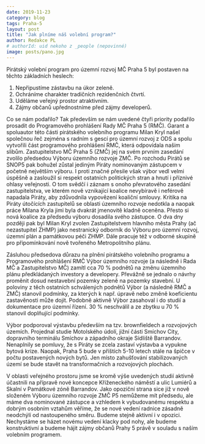 ```yaml
---
date: 2019-11-23
category: blog
tags: Praha-5
layout: post
title: "Jak plníme náš volební program?"
author: Redakce PL
# authorId: uid nekoho z _people (nepovinné)
image: posts/pano.jpg
---
```


Pirátský volební program pro územní rozvoj MČ Praha 5 byl postaven na těchto základních heslech: 

1. Nepřipustíme zástavbu na úkor zeleně. 
2. Ochráníme charakter tradičních rezidenčních čtvrtí. 
3. Uděláme veřejný prostor atraktivním. 
4. Zájmy občanů upřednostníme před zájmy developerů. 

Co se nám podařilo? Tak především se nám uvedené čtyři priority podařilo prosadit do Programového prohlášení Rady MČ Praha 5 (RMČ). Garant a spoluautor této části pirátského volebního programu Milan Kryl našel společnou řeč zejména s radním s gescí pro územní rozvoj z ODS a spolu vytvořili část programového prohlášení RMČ, která odpovídala našim slibům. Zastupitelstvo MČ Praha 5 (ZMČ) jej na svém prvním zasedání zvolilo předsedou Výboru územního rozvoje ZMČ. Po rozchodu Pirátů se SNOP5 pak bohužel zůstal jediným Piráty nominovaným zástupcem v početně největším výboru. I proti značné přesile však výbor vedl velmi úspěšně a zasloužil si respekt ostatních politických stran a hnutí i příznivé ohlasy veřejnosti. O tom svědčí i záznam s onoho převratového zasedání zastupitelstva, ve kterém nově vznikající koalice nevybíravě i neférově napadala Piráty, aby zdůvodnila vypovězení koaliční smlouvy. Kritika na Piráty útočících zastupitelů se oblasti územního rozvoje nedotkla a naopak práce Milana Kryla jimi byla dvakrát jmenovitě kladně oceněna. Přesto si nová koalice za předsedu výboru dosadila svého zástupce. O dva dny později pak byl Milan Kryl zvolen Zastupitelstvem hlavního města Prahy (ač nezastupitel ZHMP) jako nestranický odborník do Výboru pro územní rozvoj, územní plán a památkovou péči ZHMP. Dále pracuje též v odborné skupině pro připomínkování nově tvořeného Metropolitního plánu. 

Zásluhou předsedova důrazu na plnění pirátského volebního programu a Programového prohlášení RMČ Výbor územního rozvoje (a následně i Rada MČ a Zastupitelstvo MČ) zamítl cca 70 % podnětů na změnu územního plánu předkládaných investory a developery. Převážně se jednalo o návrhy proměnit dosud nestavební pozemky zeleně na pozemky stavební. U poloviny z těch ostatních schválených podnětů Výbor (a následně RMČ a ZMČ) stanovil podmínky, za kterých k např. úpravě nebo změně koeficientu zastavěnosti může dojít. Podobně aktivně Výbor zasahoval i do studií a dokumentace pro územní řízení. 30 % neschválil a ze zbytku u 70 % stanovil doplňující podmínky. 

Výbor podporoval výstavbu především na tzv. brownfieldech a rozvojových územích. Projednal studie Motolského údolí, jižní části Smíchov City, dopravního terminálu Smíchov a západního okraje Sídliště Barrandov. Nenaplnily se pomluvy, že s Piráty se zcela zastaví výstavba a vypukne bytová krize. Naopak, Praha 5 bude v příštích 5-10 letech stále na špičce v počtu postavených nových bytů. Jen místo zahušťování stabilizovaných území se bude stavět na transformačních a rozvojových plochách. 

V oblasti veřejného prostoru jsme se kromě výše uvedených studií aktivně účastnili na přípravě nové koncepce Kříženeckého náměstí a ulic Lumiérů a Skalní v Památkové zóně Barrandov. Jako opoziční strana sice již v nově složeném Výboru územního rozvoje ZMČ P5 nemůžeme mít předsedu, ale máme dva nominované zástupce a vzhledem k vybudovanému respektu a dobrým osobním vztahům věříme, že se nové vedení radnice zásadně neodchýlí od nastoupeného směru. Budeme stejně aktivní i v opozici. Nechystáme se házet novému vedení klacky pod nohy, ale budeme konstruktivní a budeme hájit zájmy občanů Prahy 5 právě v souladu s naším volebním programem.
